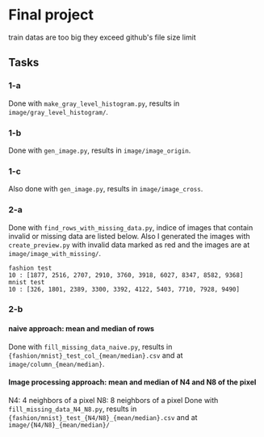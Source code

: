 # Final project
train datas are too big they exceed github's file size limit
## Tasks
### 1-a
Done with `make_gray_level_histogram.py`, results in `image/gray_level_histogram/`.
### 1-b
Done with `gen_image.py`, results in `image/image_origin`.
### 1-c
Also done with `gen_image.py`, results in `image/image_cross`.

### 2-a

Done with `find_rows_with_missing_data.py`, indice of images that contain invalid or missing data are listed below.
Also I generated the images with `create_preview.py` with invalid data marked as red and the images are at `image/image_with_missing/`.

```
fashion test
10 : [1877, 2516, 2707, 2910, 3760, 3918, 6027, 8347, 8582, 9368]
mnist test
10 : [326, 1801, 2389, 3300, 3392, 4122, 5403, 7710, 7928, 9490]
```

### 2-b

#### naive approach: mean and median of rows
Done with `fill_missing_data_naive.py`, results in `{fashion/mnist}_test_col_{mean/median}.csv` and at `image/column_{mean/median}`.

#### Image processing approach: mean and median of N4 and N8 of the pixel
N4: 4 neighbors of a pixel
N8: 8 neighbors of a pixel
Done with `fill_missing_data_N4_N8.py`, results in `{fashion/mnist}_test_{N4/N8}_{mean/median}.csv` and at `image/{N4/N8}_{mean/median}/`
